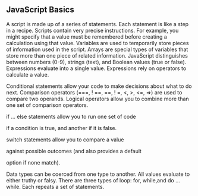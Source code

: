 ## JavaScript Basics

A script is made up of a series of statements. Each statement is like a step in a recipe. Scripts contain very precise instructions. For example, you might specify that a value must be remembered before creating a calculation using that value. Variables are used to temporarily store pieces of information used in the script. Arrays are special types of variables that store more
than one piece of related information. JavaScript distinguishes between numbers (0-9), strings (text), and Boolean values (true or false).
Expressions evaluate into a single value. Expressions rely on operators to calculate a value.

Conditional statements allow your code to make decisions about what to do next. Comparison operators
(===, ! ==, ==, ! =, <, >, <=, =>) are used to compare two operands. Logical operators allow you to combine more than one
set of comparison operators.

if ... else statements allow you to run one set of code

if a condition is true, and another if it is false.

switch statements allow you to compare a value

against possible outcomes (and also provides a default

option if none match).

Data types can be coerced from one type to another. All values evaluate to either truthy or falsy. There are three types of loop: for, while,and do ... while. Each repeats a set of statements.
